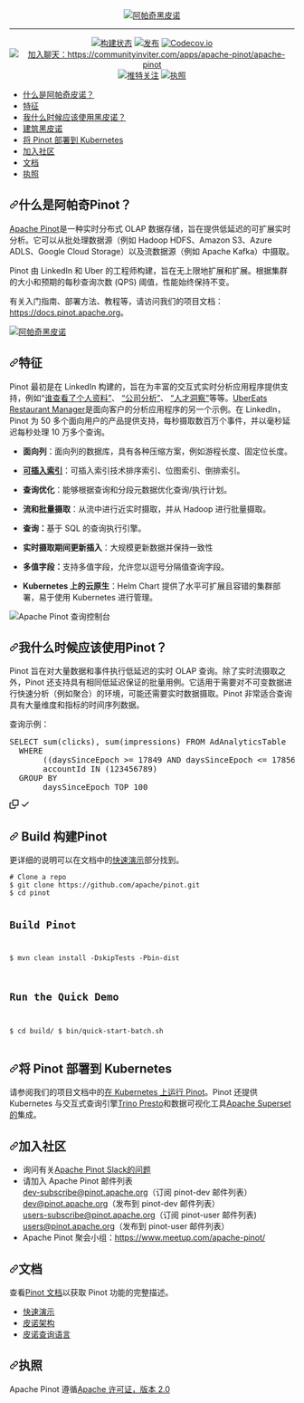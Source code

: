 <div class="Box-sc-g0xbh4-0 bJMeLZ js-snippet-clipboard-copy-unpositioned" data-hpc="true"><article class="markdown-body entry-content container-lg" itemprop="text">
<div align="center" dir="auto">
<a target="_blank" rel="noopener noreferrer nofollow" href="https://camo.githubusercontent.com/745f9277df8d52e5e73539d959e20cead824e75a1714de5c2bf756bfd71559a8/68747470733a2f2f696d6775722e636f6d2f474e6576445a302e706e67"><img src="https://camo.githubusercontent.com/745f9277df8d52e5e73539d959e20cead824e75a1714de5c2bf756bfd71559a8/68747470733a2f2f696d6775722e636f6d2f474e6576445a302e706e67" align="center" alt="阿帕奇黑皮诺" data-canonical-src="https://imgur.com/GNevDZ0.png" style="max-width: 100%;"></a>
<hr>
<p dir="auto"><a href="https://github.com/apache/pinot/actions/workflows/pinot_tests.yml"><img src="https://github.com/apache/pinot/actions/workflows/pinot_tests.yml/badge.svg?event=push" alt="构建状态" style="max-width: 100%;"></a>
<a href="https://pinot.apache.org/download/" rel="nofollow"><img src="https://camo.githubusercontent.com/6abaf2c70a28c45ccc1d91da7ce32d65277f4959a2daf3fa2d1beaa6aa0e35bc/68747470733a2f2f696d672e736869656c64732e696f2f6769746875622f72656c656173652f6170616368652f70696e6f742f616c6c2e737667" alt="发布" data-canonical-src="https://img.shields.io/github/release/apache/pinot/all.svg" style="max-width: 100%;"></a>
<a href="https://codecov.io/github/apache/pinot" rel="nofollow"><img src="https://camo.githubusercontent.com/73b241337495745fa52af10eacf3ecc5b9755d64eb8434a85790d928f07e8518/68747470733a2f2f636f6465636f762e696f2f6769746875622f6170616368652f70696e6f742f6272616e63682f6d61737465722f67726170682f62616467652e737667" alt="Codecov.io" data-canonical-src="https://codecov.io/github/apache/pinot/branch/master/graph/badge.svg" style="max-width: 100%;"></a>
<a href="https://communityinviter.com/apps/apache-pinot/apache-pinot" rel="nofollow"><img src="https://camo.githubusercontent.com/7fbb6d95a3062a56fce8096484eca9a58cac93d2112e3993f41558af6a9f7603/68747470733a2f2f696d672e736869656c64732e696f2f62616467652f736c61636b2d6170616368652d2d70696e6f742d627269676874677265656e3f6c6f676f3d736c61636b" alt="加入聊天：https://communityinviter.com/apps/apache-pinot/apache-pinot" data-canonical-src="https://img.shields.io/badge/slack-apache--pinot-brightgreen?logo=slack" style="max-width: 100%;"></a>
<a href="https://twitter.com/intent/follow?screen_name=apachepinot" rel="nofollow"><img src="https://camo.githubusercontent.com/7b1ee2ceb7d085103838c82571217e30891c8f7b3a414839452de6b417bc2275/68747470733a2f2f696d672e736869656c64732e696f2f747769747465722f666f6c6c6f772f61706163686570696e6f742e7376673f6c6162656c3d466f6c6c6f77267374796c653d736f6369616c" alt="推特关注" data-canonical-src="https://img.shields.io/twitter/follow/apachepinot.svg?label=Follow&amp;style=social" style="max-width: 100%;"></a>
<a href="/apache/pinot/blob/master/LICENSE"><img src="https://camo.githubusercontent.com/a95c58f0e66d903be630ac00ecd7486b1def722beede61ec65835f0e3c40132a/68747470733a2f2f696d672e736869656c64732e696f2f6769746875622f6c6963656e73652f6170616368652f70696e6f742e737667" alt="执照" data-canonical-src="https://img.shields.io/github/license/apache/pinot.svg" style="max-width: 100%;"></a></p>
</div>
<ul dir="auto">
<li><a href="#what-is-apache-pinot"><font style="vertical-align: inherit;"><font style="vertical-align: inherit;">什么是阿帕奇皮诺？</font></font></a></li>
<li><a href="#features"><font style="vertical-align: inherit;"><font style="vertical-align: inherit;">特征</font></font></a></li>
<li><a href="#when-should-i-use-pinot"><font style="vertical-align: inherit;"><font style="vertical-align: inherit;">我什么时候应该使用黑皮诺？</font></font></a></li>
<li><a href="#building-pinot"><font style="vertical-align: inherit;"><font style="vertical-align: inherit;">建筑黑皮诺</font></font></a></li>
<li><a href="#deploying-pinot-to-kubernetes"><font style="vertical-align: inherit;"><font style="vertical-align: inherit;">将 Pinot 部署到 Kubernetes</font></font></a></li>
<li><a href="#join-the-community"><font style="vertical-align: inherit;"><font style="vertical-align: inherit;">加入社区</font></font></a></li>
<li><a href="#documentation"><font style="vertical-align: inherit;"><font style="vertical-align: inherit;">文档</font></font></a></li>
<li><a href="#license"><font style="vertical-align: inherit;"><font style="vertical-align: inherit;">执照</font></font></a></li>
</ul>
<h1 tabindex="-1" dir="auto"><a id="user-content-what-is-apache-pinot" class="anchor" aria-hidden="true" tabindex="-1" href="#what-is-apache-pinot"><svg class="octicon octicon-link" viewBox="0 0 16 16" version="1.1" width="16" height="16" aria-hidden="true"><path d="m7.775 3.275 1.25-1.25a3.5 3.5 0 1 1 4.95 4.95l-2.5 2.5a3.5 3.5 0 0 1-4.95 0 .751.751 0 0 1 .018-1.042.751.751 0 0 1 1.042-.018 1.998 1.998 0 0 0 2.83 0l2.5-2.5a2.002 2.002 0 0 0-2.83-2.83l-1.25 1.25a.751.751 0 0 1-1.042-.018.751.751 0 0 1-.018-1.042Zm-4.69 9.64a1.998 1.998 0 0 0 2.83 0l1.25-1.25a.751.751 0 0 1 1.042.018.751.751 0 0 1 .018 1.042l-1.25 1.25a3.5 3.5 0 1 1-4.95-4.95l2.5-2.5a3.5 3.5 0 0 1 4.95 0 .751.751 0 0 1-.018 1.042.751.751 0 0 1-1.042.018 1.998 1.998 0 0 0-2.83 0l-2.5 2.5a1.998 1.998 0 0 0 0 2.83Z"></path></svg></a><font style="vertical-align: inherit;"><font style="vertical-align: inherit;">什么是阿帕奇Pinot？</font></font></h1>
<p dir="auto"><a href="https://pinot.apache.org" rel="nofollow"><font style="vertical-align: inherit;"><font style="vertical-align: inherit;">Apache Pinot</font></font></a><font style="vertical-align: inherit;"><font style="vertical-align: inherit;">是一种实时分布式 OLAP 数据存储，旨在提供低延迟的可扩展实时分析。</font><font style="vertical-align: inherit;">它可以从批处理数据源（例如 Hadoop HDFS、Amazon S3、Azure ADLS、Google Cloud Storage）以及流数据源（例如 Apache Kafka）中摄取。</font></font></p>
<p dir="auto"><font style="vertical-align: inherit;"><font style="vertical-align: inherit;">Pinot 由 LinkedIn 和 Uber 的工程师构建，旨在无上限地扩展和扩展。</font><font style="vertical-align: inherit;">根据集群的大小和预期的每秒查询次数 (QPS) 阈值，性能始终保持不变。</font></font></p>
<p dir="auto"><font style="vertical-align: inherit;"><font style="vertical-align: inherit;">有关入门指南、部署方法、教程等，请访问我们的项目文档：</font></font><a href="https://docs.pinot.apache.org" rel="nofollow"><font style="vertical-align: inherit;"><font style="vertical-align: inherit;">https://docs.pinot.apache.org</font></font></a><font style="vertical-align: inherit;"><font style="vertical-align: inherit;">。</font></font></p>
<p dir="auto"><a target="_blank" rel="noopener noreferrer nofollow" href="https://camo.githubusercontent.com/6d522e561389e5f5bdedc0d32a41b7d76b533f336e6f6292fa19d4e1718172a3/68747470733a2f2f67626c6f627363646e2e676974626f6f6b2e636f6d2f6173736574732532462d4c7448366e6c353844646e5a6e656c506454632532462d4d3639433438664b324268436f6f75315245722532462d4d363944624466634154635a4f41677958376b25324670696e6f742d6f766572766965772d677261706869632e706e673f616c743d6d6564696126746f6b656e3d33353532373232652d386431642d343339372d393732652d613831393137636564313832"><img src="https://camo.githubusercontent.com/6d522e561389e5f5bdedc0d32a41b7d76b533f336e6f6292fa19d4e1718172a3/68747470733a2f2f67626c6f627363646e2e676974626f6f6b2e636f6d2f6173736574732532462d4c7448366e6c353844646e5a6e656c506454632532462d4d3639433438664b324268436f6f75315245722532462d4d363944624466634154635a4f41677958376b25324670696e6f742d6f766572766965772d677261706869632e706e673f616c743d6d6564696126746f6b656e3d33353532373232652d386431642d343339372d393732652d613831393137636564313832" align="center" alt="阿帕奇黑皮诺" data-canonical-src="https://gblobscdn.gitbook.com/assets%2F-LtH6nl58DdnZnelPdTc%2F-M69C48fK2BhCoou1REr%2F-M69DbDfcATcZOAgyX7k%2Fpinot-overview-graphic.png?alt=media&amp;token=3552722e-8d1d-4397-972e-a81917ced182" style="max-width: 100%;"></a></p>
<h2 tabindex="-1" dir="auto"><a id="user-content-features" class="anchor" aria-hidden="true" tabindex="-1" href="#features"><svg class="octicon octicon-link" viewBox="0 0 16 16" version="1.1" width="16" height="16" aria-hidden="true"><path d="m7.775 3.275 1.25-1.25a3.5 3.5 0 1 1 4.95 4.95l-2.5 2.5a3.5 3.5 0 0 1-4.95 0 .751.751 0 0 1 .018-1.042.751.751 0 0 1 1.042-.018 1.998 1.998 0 0 0 2.83 0l2.5-2.5a2.002 2.002 0 0 0-2.83-2.83l-1.25 1.25a.751.751 0 0 1-1.042-.018.751.751 0 0 1-.018-1.042Zm-4.69 9.64a1.998 1.998 0 0 0 2.83 0l1.25-1.25a.751.751 0 0 1 1.042.018.751.751 0 0 1 .018 1.042l-1.25 1.25a3.5 3.5 0 1 1-4.95-4.95l2.5-2.5a3.5 3.5 0 0 1 4.95 0 .751.751 0 0 1-.018 1.042.751.751 0 0 1-1.042.018 1.998 1.998 0 0 0-2.83 0l-2.5 2.5a1.998 1.998 0 0 0 0 2.83Z"></path></svg></a><font style="vertical-align: inherit;"><font style="vertical-align: inherit;">特征</font></font></h2>
<p dir="auto"><font style="vertical-align: inherit;"><font style="vertical-align: inherit;">Pinot 最初是在 LinkedIn 构建的，旨在为丰富的交互式实时分析应用程序提供支持，例如“</font></font><a href="https://www.linkedin.com/me/profile-views/urn:li:wvmp:summary/" rel="nofollow"><font style="vertical-align: inherit;"><font style="vertical-align: inherit;">谁查看了个人资料”</font></font></a><font style="vertical-align: inherit;"><font style="vertical-align: inherit;">、   </font></font><a href="https://www.linkedin.com/company/linkedin/insights/" rel="nofollow"><font style="vertical-align: inherit;"><font style="vertical-align: inherit;">“公司分析”</font></font></a><font style="vertical-align: inherit;"><font style="vertical-align: inherit;">、   </font></font><a href="https://business.linkedin.com/talent-solutions/talent-insights" rel="nofollow"><font style="vertical-align: inherit;"><font style="vertical-align: inherit;">“人才洞察”</font></font></a><font style="vertical-align: inherit;"><font style="vertical-align: inherit;">等等。</font></font><a href="https://eng.uber.com/restaurant-manager/" rel="nofollow"><font style="vertical-align: inherit;"><font style="vertical-align: inherit;">UberEats Restaurant Manager</font></font></a><font style="vertical-align: inherit;"><font style="vertical-align: inherit;">是面向客户的分析应用程序的另一个示例。</font><font style="vertical-align: inherit;">在 LinkedIn，Pinot 为 50 多个面向用户的产品提供支持，每秒摄取数百万个事件，并以毫秒延迟每秒处理 10 万多个查询。</font></font></p>
<ul dir="auto">
<li>
<p dir="auto"><strong><font style="vertical-align: inherit;"><font style="vertical-align: inherit;">面向列</font></font></strong><font style="vertical-align: inherit;"><font style="vertical-align: inherit;">：面向列的数据库，具有各种压缩方案，例如游程长度、固定位长度。</font></font></p>
</li>
<li>
<p dir="auto"><a href="https://docs.pinot.apache.org/basics/indexing" rel="nofollow"><strong><font style="vertical-align: inherit;"><font style="vertical-align: inherit;">可插入索引</font></font></strong></a><font style="vertical-align: inherit;"><font style="vertical-align: inherit;">：可插入索引技术排序索引、位图索引、倒排索引。</font></font></p>
</li>
<li>
<p dir="auto"><strong><font style="vertical-align: inherit;"><font style="vertical-align: inherit;">查询优化</font></font></strong><font style="vertical-align: inherit;"><font style="vertical-align: inherit;">：能够根据查询和分段元数据优化查询/执行计划。</font></font></p>
</li>
<li>
<p dir="auto"><strong><font style="vertical-align: inherit;"><font style="vertical-align: inherit;">流和批量摄取</font></font></strong><font style="vertical-align: inherit;"><font style="vertical-align: inherit;">：从流中进行近实时摄取，并从 Hadoop 进行批量摄取。</font></font></p>
</li>
<li>
<p dir="auto"><strong><font style="vertical-align: inherit;"><font style="vertical-align: inherit;">查询：</font></font></strong><font style="vertical-align: inherit;"><font style="vertical-align: inherit;">基于 SQL 的查询执行引擎。</font></font></p>
</li>
<li>
<p dir="auto"><strong><font style="vertical-align: inherit;"><font style="vertical-align: inherit;">实时摄取期间更新插入</font></font></strong><font style="vertical-align: inherit;"><font style="vertical-align: inherit;">：大规模更新数据并保持一致性</font></font></p>
</li>
<li>
<p dir="auto"><strong><font style="vertical-align: inherit;"><font style="vertical-align: inherit;">多值字段：</font></font></strong><font style="vertical-align: inherit;"><font style="vertical-align: inherit;">支持多值字段，允许您以逗号分隔值查询字段。</font></font></p>
</li>
<li>
<p dir="auto"><strong><font style="vertical-align: inherit;"><font style="vertical-align: inherit;">Kubernetes 上的云原生</font></font></strong><font style="vertical-align: inherit;"><font style="vertical-align: inherit;">：Helm Chart 提供了水平可扩展且容错的集群部署，易于使用 Kubernetes 进行管理。</font></font></p>
</li>
</ul>
<p dir="auto"><animated-image data-catalyst=""><a href="https://docs.pinot.apache.org/basics/getting-started" rel="nofollow" data-target="animated-image.originalLink"><img src="https://camo.githubusercontent.com/f5430dc1cfec8129d345b95f97bfc29869b7fce338b24a9928b4db5914f241fe/68747470733a2f2f67626c6f627363646e2e676974626f6f6b2e636f6d2f6173736574732532462d4c7448366e6c353844646e5a6e656c506454632532462d4d4b61506632717665557435636730644d624d2532462d4d4b61506d5331667542733243486e78392d5a25324670696e6f742d75692d77696474682d313030302e6769663f616c743d6d6564696126746f6b656e3d35336534633561382d613963642d343631302d613333382d643534656130333663303930" align="center" alt="Apache Pinot 查询控制台" data-canonical-src="https://gblobscdn.gitbook.com/assets%2F-LtH6nl58DdnZnelPdTc%2F-MKaPf2qveUt5cg0dMbM%2F-MKaPmS1fuBs2CHnx9-Z%2Fpinot-ui-width-1000.gif?alt=media&amp;token=53e4c5a8-a9cd-4610-a338-d54ea036c090" style="max-width: 100%; display: inline-block;" data-target="animated-image.originalImage"></a>
      <span class="AnimatedImagePlayer" data-target="animated-image.player" hidden="">
        <a data-target="animated-image.replacedLink" class="AnimatedImagePlayer-images" href="https://docs.pinot.apache.org/basics/getting-started" target="_blank">
          
       
<h2 tabindex="-1" dir="auto"><a id="user-content-when-should-i-use-pinot" class="anchor" aria-hidden="true" tabindex="-1" href="#when-should-i-use-pinot"><svg class="octicon octicon-link" viewBox="0 0 16 16" version="1.1" width="16" height="16" aria-hidden="true"><path d="m7.775 3.275 1.25-1.25a3.5 3.5 0 1 1 4.95 4.95l-2.5 2.5a3.5 3.5 0 0 1-4.95 0 .751.751 0 0 1 .018-1.042.751.751 0 0 1 1.042-.018 1.998 1.998 0 0 0 2.83 0l2.5-2.5a2.002 2.002 0 0 0-2.83-2.83l-1.25 1.25a.751.751 0 0 1-1.042-.018.751.751 0 0 1-.018-1.042Zm-4.69 9.64a1.998 1.998 0 0 0 2.83 0l1.25-1.25a.751.751 0 0 1 1.042.018.751.751 0 0 1 .018 1.042l-1.25 1.25a3.5 3.5 0 1 1-4.95-4.95l2.5-2.5a3.5 3.5 0 0 1 4.95 0 .751.751 0 0 1-.018 1.042.751.751 0 0 1-1.042.018 1.998 1.998 0 0 0-2.83 0l-2.5 2.5a1.998 1.998 0 0 0 0 2.83Z"></path></svg></a><font style="vertical-align: inherit;"><font style="vertical-align: inherit;">我什么时候应该使用Pinot？</font></font></h2>
<p dir="auto"><font style="vertical-align: inherit;"><font style="vertical-align: inherit;">Pinot 旨在对大量数据和事件执行低延迟的实时 OLAP 查询。</font><font style="vertical-align: inherit;">除了实时流摄取之外，Pinot 还支持具有相同低延迟保证的批量用例。</font><font style="vertical-align: inherit;">它适用于需要对不可变数据进行快速分析（例如聚合）的环境，可能还需要实时数据摄取。</font><font style="vertical-align: inherit;">Pinot 非常适合查询具有大量维度和指标的时间序列数据。</font></font></p>
<p dir="auto"><font style="vertical-align: inherit;"><font style="vertical-align: inherit;">查询示例：</font></font></p>
<div class="highlight highlight-source-sql notranslate position-relative overflow-auto" dir="auto"><pre><span class="pl-k">SELECT</span> <span class="pl-c1">sum</span>(clicks), <span class="pl-c1">sum</span>(impressions) <span class="pl-k">FROM</span> AdAnalyticsTable
  <span class="pl-k">WHERE</span>
       ((daysSinceEpoch <span class="pl-k">&gt;=</span> <span class="pl-c1">17849</span> <span class="pl-k">AND</span> daysSinceEpoch <span class="pl-k">&lt;=</span> <span class="pl-c1">17856</span>)) <span class="pl-k">AND</span>
       accountId <span class="pl-k">IN</span> (<span class="pl-c1">123456789</span>)
  <span class="pl-k">GROUP BY</span>
       daysSinceEpoch TOP <span class="pl-c1">100</span></pre><div class="zeroclipboard-container">
    <clipboard-copy aria-label="Copy" class="ClipboardButton btn btn-invisible js-clipboard-copy m-2 p-0 tooltipped-no-delay d-flex flex-justify-center flex-items-center" data-copy-feedback="Copied!" data-tooltip-direction="w" value="SELECT sum(clicks), sum(impressions) FROM AdAnalyticsTable
  WHERE
       ((daysSinceEpoch >= 17849 AND daysSinceEpoch <= 17856)) AND
       accountId IN (123456789)
  GROUP BY
       daysSinceEpoch TOP 100" tabindex="0" role="button">
      <svg aria-hidden="true" height="16" viewBox="0 0 16 16" version="1.1" width="16" data-view-component="true" class="octicon octicon-copy js-clipboard-copy-icon">
    <path d="M0 6.75C0 5.784.784 5 1.75 5h1.5a.75.75 0 0 1 0 1.5h-1.5a.25.25 0 0 0-.25.25v7.5c0 .138.112.25.25.25h7.5a.25.25 0 0 0 .25-.25v-1.5a.75.75 0 0 1 1.5 0v1.5A1.75 1.75 0 0 1 9.25 16h-7.5A1.75 1.75 0 0 1 0 14.25Z"></path><path d="M5 1.75C5 .784 5.784 0 6.75 0h7.5C15.216 0 16 .784 16 1.75v7.5A1.75 1.75 0 0 1 14.25 11h-7.5A1.75 1.75 0 0 1 5 9.25Zm1.75-.25a.25.25 0 0 0-.25.25v7.5c0 .138.112.25.25.25h7.5a.25.25 0 0 0 .25-.25v-7.5a.25.25 0 0 0-.25-.25Z"></path>
</svg>
      <svg aria-hidden="true" height="16" viewBox="0 0 16 16" version="1.1" width="16" data-view-component="true" class="octicon octicon-check js-clipboard-check-icon color-fg-success d-none">
    <path d="M13.78 4.22a.75.75 0 0 1 0 1.06l-7.25 7.25a.75.75 0 0 1-1.06 0L2.22 9.28a.751.751 0 0 1 .018-1.042.751.751 0 0 1 1.042-.018L6 10.94l6.72-6.72a.75.75 0 0 1 1.06 0Z"></path>
</svg>
    </clipboard-copy>
  </div></div>
<h2 tabindex="-1" dir="auto"><a id="user-content-building-pinot" class="anchor" aria-hidden="true" tabindex="-1" href="#building-pinot"><svg class="octicon octicon-link" viewBox="0 0 16 16" version="1.1" width="16" height="16" aria-hidden="true"><path d="m7.775 3.275 1.25-1.25a3.5 3.5 0 1 1 4.95 4.95l-2.5 2.5a3.5 3.5 0 0 1-4.95 0 .751.751 0 0 1 .018-1.042.751.751 0 0 1 1.042-.018 1.998 1.998 0 0 0 2.83 0l2.5-2.5a2.002 2.002 0 0 0-2.83-2.83l-1.25 1.25a.751.751 0 0 1-1.042-.018.751.751 0 0 1-.018-1.042Zm-4.69 9.64a1.998 1.998 0 0 0 2.83 0l1.25-1.25a.751.751 0 0 1 1.042.018.751.751 0 0 1 .018 1.042l-1.25 1.25a3.5 3.5 0 1 1-4.95-4.95l2.5-2.5a3.5 3.5 0 0 1 4.95 0 .751.751 0 0 1-.018 1.042.751.751 0 0 1-1.042.018 1.998 1.998 0 0 0-2.83 0l-2.5 2.5a1.998 1.998 0 0 0 0 2.83Z"></path></svg></a><font style="vertical-align: inherit;"><font style="vertical-align: inherit;"> Build  构建Pinot</font></font></h2>
<p dir="auto"><font style="vertical-align: inherit;"><font style="vertical-align: inherit;">更详细的说明可以在文档中的</font></font><a href="https://docs.pinot.apache.org/basics/getting-started/quick-start" rel="nofollow"><font style="vertical-align: inherit;"><font style="vertical-align: inherit;">快速演示</font></font></a><font style="vertical-align: inherit;"><font style="vertical-align: inherit;">部分找到。</font></font></p>
<div class="snippet-clipboard-content notranslate position-relative overflow-auto"><pre class="notranslate"><code># Clone a repo
$ git clone https://github.com/apache/pinot.git
$ cd pinot

# Build Pinot
$ mvn clean install -DskipTests -Pbin-dist

# Run the Quick Demo
$ cd build/
$ bin/quick-start-batch.sh
</code></pre><div class="zeroclipboard-container">
   
  </div></div>
<h2 tabindex="-1" dir="auto"><a id="user-content-deploying-pinot-to-kubernetes" class="anchor" aria-hidden="true" tabindex="-1" href="#deploying-pinot-to-kubernetes"><svg class="octicon octicon-link" viewBox="0 0 16 16" version="1.1" width="16" height="16" aria-hidden="true"><path d="m7.775 3.275 1.25-1.25a3.5 3.5 0 1 1 4.95 4.95l-2.5 2.5a3.5 3.5 0 0 1-4.95 0 .751.751 0 0 1 .018-1.042.751.751 0 0 1 1.042-.018 1.998 1.998 0 0 0 2.83 0l2.5-2.5a2.002 2.002 0 0 0-2.83-2.83l-1.25 1.25a.751.751 0 0 1-1.042-.018.751.751 0 0 1-.018-1.042Zm-4.69 9.64a1.998 1.998 0 0 0 2.83 0l1.25-1.25a.751.751 0 0 1 1.042.018.751.751 0 0 1 .018 1.042l-1.25 1.25a3.5 3.5 0 1 1-4.95-4.95l2.5-2.5a3.5 3.5 0 0 1 4.95 0 .751.751 0 0 1-.018 1.042.751.751 0 0 1-1.042.018 1.998 1.998 0 0 0-2.83 0l-2.5 2.5a1.998 1.998 0 0 0 0 2.83Z"></path></svg></a><font style="vertical-align: inherit;"><font style="vertical-align: inherit;">将 Pinot 部署到 Kubernetes</font></font></h2>
<p dir="auto"><font style="vertical-align: inherit;"><font style="vertical-align: inherit;">请参阅我们的项目文档中的</font></font><a href="https://docs.pinot.apache.org/basics/getting-started/kubernetes-quickstart" rel="nofollow"><font style="vertical-align: inherit;"><font style="vertical-align: inherit;">在 Kubernetes 上运行 Pinot</font></font></a><font style="vertical-align: inherit;"><font style="vertical-align: inherit;">。</font><font style="vertical-align: inherit;">Pinot 还提供 Kubernetes 与交互式查询引擎</font></font><a href="https://docs.pinot.apache.org/integrations/trino" rel="nofollow"><font style="vertical-align: inherit;"><font style="vertical-align: inherit;">Trino </font></font></a> <a href="https://docs.pinot.apache.org/integrations/presto" rel="nofollow"><font style="vertical-align: inherit;"><font style="vertical-align: inherit;">Presto</font></font></a><font style="vertical-align: inherit;"><font style="vertical-align: inherit;">和数据可视化工具</font></font><a href="/apache/pinot/blob/master/kubernetes/helm/superset.yaml"><font style="vertical-align: inherit;"><font style="vertical-align: inherit;">Apache Superset 的</font></font></a><font style="vertical-align: inherit;"><font style="vertical-align: inherit;">集成。</font></font></p>
<h2 tabindex="-1" dir="auto"><a id="user-content-join-the-community" class="anchor" aria-hidden="true" tabindex="-1" href="#join-the-community"><svg class="octicon octicon-link" viewBox="0 0 16 16" version="1.1" width="16" height="16" aria-hidden="true"><path d="m7.775 3.275 1.25-1.25a3.5 3.5 0 1 1 4.95 4.95l-2.5 2.5a3.5 3.5 0 0 1-4.95 0 .751.751 0 0 1 .018-1.042.751.751 0 0 1 1.042-.018 1.998 1.998 0 0 0 2.83 0l2.5-2.5a2.002 2.002 0 0 0-2.83-2.83l-1.25 1.25a.751.751 0 0 1-1.042-.018.751.751 0 0 1-.018-1.042Zm-4.69 9.64a1.998 1.998 0 0 0 2.83 0l1.25-1.25a.751.751 0 0 1 1.042.018.751.751 0 0 1 .018 1.042l-1.25 1.25a3.5 3.5 0 1 1-4.95-4.95l2.5-2.5a3.5 3.5 0 0 1 4.95 0 .751.751 0 0 1-.018 1.042.751.751 0 0 1-1.042.018 1.998 1.998 0 0 0-2.83 0l-2.5 2.5a1.998 1.998 0 0 0 0 2.83Z"></path></svg></a><font style="vertical-align: inherit;"><font style="vertical-align: inherit;">加入社区</font></font></h2>
<ul dir="auto">
<li><font style="vertical-align: inherit;"><font style="vertical-align: inherit;">询问有关</font></font><a href="https://join.slack.com/t/apache-pinot/shared_invite/zt-5z7pav2f-yYtjZdVA~EDmrGkho87Vzw" rel="nofollow"><font style="vertical-align: inherit;"><font style="vertical-align: inherit;">Apache Pinot Slack的问题</font></font></a></li>
<li><font style="vertical-align: inherit;"><font style="vertical-align: inherit;">请加入 Apache Pinot 邮件列表</font></font><br>
<a href="mailto:dev-subscribe@pinot.apache.org"><font style="vertical-align: inherit;"><font style="vertical-align: inherit;">dev-subscribe@pinot.apache.org</font></font></a><font style="vertical-align: inherit;"><font style="vertical-align: inherit;">（订阅 pinot-dev 邮件列表）</font></font><br>
<a href="mailto:dev@pinot.apache.org"><font style="vertical-align: inherit;"><font style="vertical-align: inherit;">dev@pinot.apache.org</font></font></a><font style="vertical-align: inherit;"><font style="vertical-align: inherit;">（发布到 pinot-dev 邮件列表）</font></font><br>
<a href="mailto:users-subscribe@pinot.apache.org"><font style="vertical-align: inherit;"><font style="vertical-align: inherit;">users-subscribe@pinot.apache.org</font></font></a><font style="vertical-align: inherit;"><font style="vertical-align: inherit;">（订阅 pinot-user 邮件列表) </font></font><br>
<a href="mailto:users@pinot.apache.org"><font style="vertical-align: inherit;"><font style="vertical-align: inherit;">users@pinot.apache.org</font></font></a><font style="vertical-align: inherit;"><font style="vertical-align: inherit;">（发布到 pinot-user 邮件列表）</font></font></li>
<li><font style="vertical-align: inherit;"><font style="vertical-align: inherit;">Apache Pinot 聚会小组：</font></font><a href="https://www.meetup.com/apache-pinot/" rel="nofollow"><font style="vertical-align: inherit;"><font style="vertical-align: inherit;">https://www.meetup.com/apache-pinot/</font></font></a></li>
</ul>
<h2 tabindex="-1" dir="auto"><a id="user-content-documentation" class="anchor" aria-hidden="true" tabindex="-1" href="#documentation"><svg class="octicon octicon-link" viewBox="0 0 16 16" version="1.1" width="16" height="16" aria-hidden="true"><path d="m7.775 3.275 1.25-1.25a3.5 3.5 0 1 1 4.95 4.95l-2.5 2.5a3.5 3.5 0 0 1-4.95 0 .751.751 0 0 1 .018-1.042.751.751 0 0 1 1.042-.018 1.998 1.998 0 0 0 2.83 0l2.5-2.5a2.002 2.002 0 0 0-2.83-2.83l-1.25 1.25a.751.751 0 0 1-1.042-.018.751.751 0 0 1-.018-1.042Zm-4.69 9.64a1.998 1.998 0 0 0 2.83 0l1.25-1.25a.751.751 0 0 1 1.042.018.751.751 0 0 1 .018 1.042l-1.25 1.25a3.5 3.5 0 1 1-4.95-4.95l2.5-2.5a3.5 3.5 0 0 1 4.95 0 .751.751 0 0 1-.018 1.042.751.751 0 0 1-1.042.018 1.998 1.998 0 0 0-2.83 0l-2.5 2.5a1.998 1.998 0 0 0 0 2.83Z"></path></svg></a><font style="vertical-align: inherit;"><font style="vertical-align: inherit;">文档</font></font></h2>
<p dir="auto"><font style="vertical-align: inherit;"><font style="vertical-align: inherit;">查看</font></font><a href="https://docs.pinot.apache.org/" rel="nofollow"><font style="vertical-align: inherit;"><font style="vertical-align: inherit;">Pinot 文档</font></font></a><font style="vertical-align: inherit;"><font style="vertical-align: inherit;">以获取 Pinot 功能的完整描述。</font></font></p>
<ul dir="auto">
<li><a href="https://docs.pinot.apache.org/getting-started/running-pinot-locally" rel="nofollow"><font style="vertical-align: inherit;"><font style="vertical-align: inherit;">快速演示</font></font></a></li>
<li><a href="https://docs.pinot.apache.org/basics/architecture" rel="nofollow"><font style="vertical-align: inherit;"><font style="vertical-align: inherit;">皮诺架构</font></font></a></li>
<li><a href="https://docs.pinot.apache.org/users/user-guide-query/pinot-query-language" rel="nofollow"><font style="vertical-align: inherit;"><font style="vertical-align: inherit;">皮诺查询语言</font></font></a></li>
</ul>
<h2 tabindex="-1" dir="auto"><a id="user-content-license" class="anchor" aria-hidden="true" tabindex="-1" href="#license"><svg class="octicon octicon-link" viewBox="0 0 16 16" version="1.1" width="16" height="16" aria-hidden="true"><path d="m7.775 3.275 1.25-1.25a3.5 3.5 0 1 1 4.95 4.95l-2.5 2.5a3.5 3.5 0 0 1-4.95 0 .751.751 0 0 1 .018-1.042.751.751 0 0 1 1.042-.018 1.998 1.998 0 0 0 2.83 0l2.5-2.5a2.002 2.002 0 0 0-2.83-2.83l-1.25 1.25a.751.751 0 0 1-1.042-.018.751.751 0 0 1-.018-1.042Zm-4.69 9.64a1.998 1.998 0 0 0 2.83 0l1.25-1.25a.751.751 0 0 1 1.042.018.751.751 0 0 1 .018 1.042l-1.25 1.25a3.5 3.5 0 1 1-4.95-4.95l2.5-2.5a3.5 3.5 0 0 1 4.95 0 .751.751 0 0 1-.018 1.042.751.751 0 0 1-1.042.018 1.998 1.998 0 0 0-2.83 0l-2.5 2.5a1.998 1.998 0 0 0 0 2.83Z"></path></svg></a><font style="vertical-align: inherit;"><font style="vertical-align: inherit;">执照</font></font></h2>
<p dir="auto"><font style="vertical-align: inherit;"><font style="vertical-align: inherit;">Apache Pinot 遵循</font></font><a href="http://www.apache.org/licenses/LICENSE-2.0" rel="nofollow"><font style="vertical-align: inherit;"><font style="vertical-align: inherit;">Apache 许可证，版本 2.0</font></font></a></p>
</article></div>
